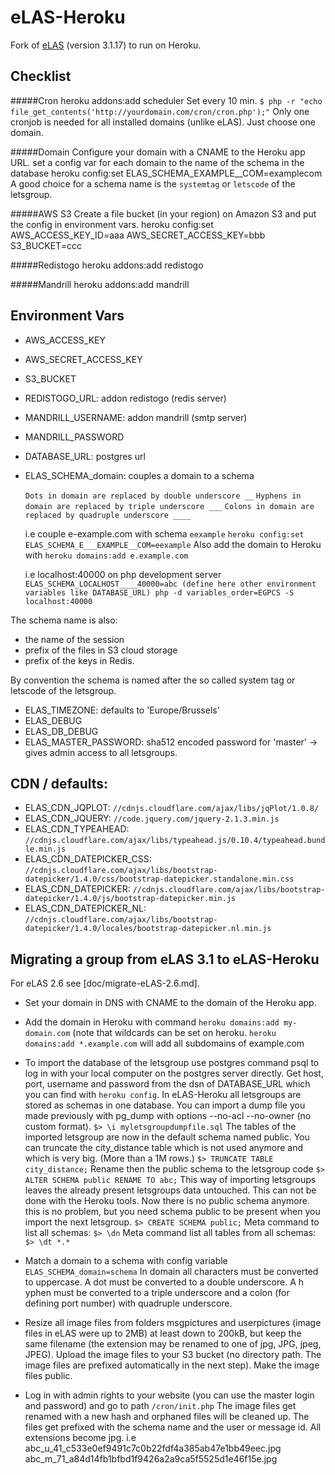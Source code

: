 eLAS-Heroku
=====

Fork of [eLAS](http://www.elasproject.org/) (version 3.1.17) to run on Heroku.

Checklist
---------

#####Cron
    heroku addons:add scheduler
Set every 10 min.  `$ php -r "echo file_get_contents('http://yourdomain.com/cron/cron.php');"`
Only one cronjob is needed for all installed domains (unlike eLAS). Just choose one domain.

#####Domain
Configure your domain with a CNAME to the Heroku app URL.
set a config var for each domain to the name of the schema in the database
    heroku config:set ELAS_SCHEMA_EXAMPLE__COM=examplecom
A good choice for a schema name is the `systemtag` or `letscode` of the letsgroup.

#####AWS S3
Create a file bucket (in your region) on Amazon S3 and put the config in environment vars.
    heroku config:set AWS_ACCESS_KEY_ID=aaa AWS_SECRET_ACCESS_KEY=bbb S3_BUCKET=ccc

#####Redistogo
    heroku addons:add redistogo

#####Mandrill
    heroku addons:add mandrill

Environment Vars
------
* AWS_ACCESS_KEY
* AWS_SECRET_ACCESS_KEY
* S3_BUCKET

* REDISTOGO_URL: addon redistogo (redis server)

* MANDRILL_USERNAME: addon mandrill (smtp server)
* MANDRILL_PASSWORD

* DATABASE_URL: postgres url

* ELAS_SCHEMA_domain: couples a domain to a schema 

    `Dots in domain are replaced by double underscore __`
    `Hyphens in domain are replaced by triple underscore ___`
    `Colons in domain are replaced by quadruple underscore ____`

    i.e couple e-example.com with schema `eexample`
        `heroku config:set ELAS_SCHEMA_E___EXAMPLE__COM=eexample`
         Also add the domain to Heroku with `heroku domains:add e.example.com`
                
    i.e localhost:40000 on php development server
        `ELAS_SCHEMA_LOCALHOST____40000=abc (define here other environment variables like DATABASE_URL) php -d variables_order=EGPCS -S localhost:40000`

The schema name is also:
  * the name of the session
  * prefix of the files in S3 cloud storage
  * prefix of the keys in Redis.

By convention the schema is named after the so called system tag or letscode of the letsgroup.

* ELAS_TIMEZONE: defaults to 'Europe/Brussels'
* ELAS_DEBUG
* ELAS_DB_DEBUG
* ELAS_MASTER_PASSWORD: sha512 encoded password for 'master' -> gives admin access to all letsgroups.

CDN / defaults:
--
* ELAS_CDN_JQPLOT: `//cdnjs.cloudflare.com/ajax/libs/jqPlot/1.0.8/`
* ELAS_CDN_JQUERY: `//code.jquery.com/jquery-2.1.3.min.js`
* ELAS_CDN_TYPEAHEAD: `//cdnjs.cloudflare.com/ajax/libs/typeahead.js/0.10.4/typeahead.bundle.min.js`
* ELAS_CDN_DATEPICKER_CSS: `//cdnjs.cloudflare.com/ajax/libs/bootstrap-datepicker/1.4.0/css/bootstrap-datepicker.standalone.min.css`
* ELAS_CDN_DATEPICKER: `//cdnjs.cloudflare.com/ajax/libs/bootstrap-datepicker/1.4.0/js/bootstrap-datepicker.min.js`
* ELAS_CDN_DATEPICKER_NL: `//cdnjs.cloudflare.com/ajax/libs/bootstrap-datepicker/1.4.0/locales/bootstrap-datepicker.nl.min.js`


Migrating a group from eLAS 3.1 to eLAS-Heroku
----------

For eLAS 2.6 see [doc/migrate-eLAS-2.6.md].

* Set your domain in DNS with CNAME to the domain of the Heroku app.
* Add the domain in Heroku with command `heroku domains:add my-domain.com` (note that wildcards can be set on heroku.  `heroku domains:add *.example.com` will add all subdomains of example.com
* To import the database of the letsgroup use postgres command psql to log in with your local computer on the postgres server directly. Get host, port, username and password from the dsn of DATABASE_URL which you can find with `heroku config`.
In eLAS-Heroku all letsgroups are stored as schemas in one database.
You can import a dump file you made previously with pg_dump with options --no-acl --no-owner (no custom format).
    `$> \i myletsgroupdumpfile.sql`
The tables of the imported letsgroup are now in the default schema named public.
You can truncate the city_distance table which is not used anymore and which is very big. (More than a 1M rows.)
    `$> TRUNCATE TABLE city_distance;`
Rename then the public schema to the letsgroup code
    `$> ALTER SCHEMA public RENAME TO abc;`
This way of importing letsgroups leaves the already present letsgroups data untouched. This can not be done with the Heroku tools.
Now there is no public schema anymore. this is no problem, but you need schema public to be present when you import the next letsgroup.
    `$> CREATE SCHEMA public;`
Meta command to list all schemas:
    `$> \dn`
Meta command list all tables from all schemas:
    `$> \dt *.*`

* Match a domain to a schema with config variable `ELAS_SCHEMA_domain=schema`
In domain all characters must be converted to uppercase. A dot must be converted to a double underscore. A h
yphen must be converted to a triple underscore and a colon (for defining port number) with quadruple underscore.

* Resize all image files from folders msgpictures and userpictures (image files in eLAS were up to 2MB) at least down to 200kB, but keep the same filename (the extension may be renamed to one of jpg, JPG, jpeg, JPEG). 
Upload the image files to your S3 bucket (no directory path. The image files are prefixed automatically in the next step).
Make the image files public.
* Log in with admin rights to your website (you can use the master login and password) and go to path `/cron/init.php` The image files get renamed with a new hash and orphaned files will be cleaned up.
The files get prefixed with the schema name and the user or message id. All extensions become jpg.
    i.e   abc_u_41_c533e0ef9491c7c0b22fdf4a385ab47e1bb49eec.jpg
          abc_m_71_a84d14fb1bfbd1f9426a2a9ca5f5525d1e46f15e.jpg
